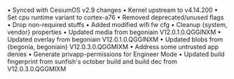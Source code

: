 



• Synced with CesiumOS v2.9 changes
• Kernel upstream to v4.14.200
• Set cpu runtime variant to cortex-a76
• Removed deprecated/unused flags 
• Drop non-required stuffs 
• Added modified wifi fw cfg
• Cleanup {system, vendor} properties 
• Updated media from begoniain V12.0.1.0.QGGINXM 
• Updated overlay from begoniain V12.0.1.0.QGGINXM 
• Updated blobs from {begonia, begoniain} V12.0.3.0.QGGMIXM 
• Address some untrusted app denies
• Generate privapp-permissions for Engineer Mode
• Updated build fingerprint from sunfish's october build and build dec from V12.0.3.0.QGGMIXM
